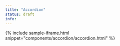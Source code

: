 ```yaml
---
title: "Accordion"
status: draft
info:
---
```


{% include sample-iframe.html snippet="components/accordion/accordion.html" %}